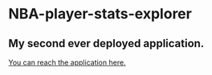 # NBA-player-stats-explorer

## My second ever deployed application.

[You can reach the application here.](https://kaelthas-sunstrider21-nba-player-stats-ex-basketball-app-5xn9z0.streamlit.app/)
